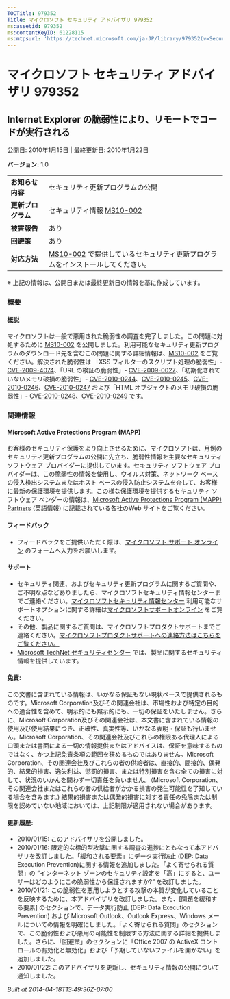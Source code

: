 ```yaml
---
TOCTitle: 979352
Title: マイクロソフト セキュリティ アドバイザリ 979352
ms:assetid: 979352
ms:contentKeyID: 61228115
ms:mtpsurl: 'https://technet.microsoft.com/ja-JP/library/979352(v=Security.10)'
---
```


マイクロソフト セキュリティ アドバイザリ 979352
===============================================

Internet Explorer の脆弱性により、リモートでコードが実行される
--------------------------------------------------------------

公開日: 2010年1月15日 | 最終更新日: 2010年1月22日

**バージョン:** 1.0

|                    |                                                                                                                                          |
|--------------------|------------------------------------------------------------------------------------------------------------------------------------------|
| **お知らせ内容**   | セキュリティ更新プログラムの公開                                                                                                         |
| **更新プログラム** | セキュリティ情報 [MS10-002](http://technet.microsoft.com/security/bulletin/ms10-002)                                                     |
| **被害報告**       | あり                                                                                                                                     |
| **回避策**         | あり                                                                                                                                     |
| **対応方法**       | [MS10-002](http://technet.microsoft.com/security/bulletin/ms10-002) で提供しているセキュリティ更新プログラムをインストールしてください。 |

※ 上記の情報は、公開日または最終更新日の情報を基に作成しています。

### 概要

#### 概説

マイクロソフトは一般で悪用された脆弱性の調査を完了しました。この問題に対処するために [MS10-002](http://technet.microsoft.com/security/bulletin/ms10-002) を公開しました。利用可能なセキュリティ更新プログラムのダウンロード先を含むこの問題に関する詳細情報は、[MS10-002](http://technet.microsoft.com/security/bulletin/ms10-002) をご覧ください。解決された脆弱性は 「XSS フィルターのスクリプト処理の脆弱性」- [CVE-2009-4074](http://cve.mitre.org/cgi-bin/cvename.cgi?name=cve-2009-4074)、「URL の検証の脆弱性」- [CVE-2009-0027](http://cve.mitre.org/cgi-bin/cvename.cgi?name=cve-2009-0027)、「初期化されていないメモリ破損の脆弱性」- [CVE-2010-0244](http://cve.mitre.org/cgi-bin/cvename.cgi?name=cve-2010-0244)、[CVE-2010-0245](http://cve.mitre.org/cgi-bin/cvename.cgi?name=cve-2010-0245)、[CVE-2010-0246](http://cve.mitre.org/cgi-bin/cvename.cgi?name=cve-2010-0246)、[CVE-2010-0247](http://cve.mitre.org/cgi-bin/cvename.cgi?name=cve-2010-0247) および「HTML オブジェクトのメモリ破損の脆弱性」- [CVE-2010-0248](http://cve.mitre.org/cgi-bin/cvename.cgi?name=cve-2010-0248)、[CVE-2010-0249](http://cve.mitre.org/cgi-bin/cvename.cgi?name=cve-2010-0249) です。

### 関連情報

#### Microsoft Active Protections Program (MAPP)

お客様のセキュリティ保護をより向上させるために、マイクロソフトは、月例のセキュリティ更新プログラムの公開に先立ち、脆弱性情報を主要なセキュリティ ソフトウェア プロバイダーに提供しています。セキュリティ ソフトウェア プロバイダーは、この脆弱性の情報を使用し、ウイルス対策、ネットワーク ベースの侵入検出システムまたはホスト ベースの侵入防止システムを介して、お客様に最新の保護環境を提供します。この様な保護環境を提供するセキュリティ ソフトウェア ベンダーの情報は、[Microsoft Active Protections Program (MAPP) Partners](http://www.microsoft.com/security/msrc/mapp/partners.mspx) (英語情報) に記載されている各社のWeb サイトをご覧ください。

#### フィードバック

-   フィードバックをご提供いただく際は、[マイクロソフト サポート オンライン](https://support.microsoft.com/common/survey.aspx?scid=sw;en;1257&showpage=1&ws=technet&sd=tech) のフォームへ入力をお願いします。

#### サポート

-   セキュリティ関連、およびセキュリティ更新プログラムに関するご質問や、ご不明な点などありましたら、マイクロソフトセキュリティ情報センターまでご連絡ください。[マイクロソフトセキュリティ情報センター](http://www.microsoft.com/japan/security/sicinfo.mspx) 利用可能なサポートオプションに関する詳細は[マイクロソフトサポートオンライン](http://support.microsoft.com/) をご覧ください。
-   その他、製品に関するご質問は、マイクロソフトプロダクトサポートまでご連絡ください。[マイクロソフトプロダクトサポートへの連絡方法はこちらをご覧ください。](http://support.microsoft.com/select/?target=assistance)
-   [Microsoft TechNet セキュリティセンター](http://technet.microsoft.com/ja-jp/security/default.aspx) では、製品に関するセキュリティ情報を提供しています。

#### 免責:

この文書に含まれている情報は、いかなる保証もない現状ベースで提供されるものです。Microsoft Corporation及びその関連会社は、市場性および特定の目的への適合性を含めて、明示的にも黙示的にも、一切の保証をいたしません。さらに、Microsoft Corporation及びその関連会社は、本文書に含まれている情報の使用及び使用結果につき、正確性、真実性等、いかなる表明・保証も行いません。Microsoft Corporation、その関連会社及びこれらの権限ある代理人による口頭または書面による一切の情報提供またはアドバイスは、保証を意味するものではなく、かつ上記免責条項の範囲を狭めるものではありません。Microsoft Corporation、その関連会社及びこれらの者の供給者は、直接的、間接的、偶発的、結果的損害、逸失利益、懲罰的損害、または特別損害を含む全ての損害に対して、状況のいかんを問わず一切責任を負いません。（Microsoft Corporation、その関連会社またはこれらの者の供給者がかかる損害の発生可能性を了知している場合を含みます。) 結果的損害または偶発的損害に対する責任の免除または制限を認めていない地域においては、上記制限が適用されない場合があります。

#### 更新履歴:

-   2010/01/15: このアドバイザリを公開しました。
-   2010/01/16: 限定的な標的型攻撃に関する調査の進捗にともなって本アドバザリを改訂しました。「緩和される要素」にデータ実行防止 (DEP: Data Execution Prevention)に関する情報を追加しました。「よく寄せられる質問」の “インターネット ゾーンのセキュリティ設定を「高」にすると、ユーザーはどのようにこの脆弱性から保護されますか?” を改訂しました。
-   2010/01/21: この脆弱性を悪用しようとする攻撃の本質が変化していることを反映するために、本アドバイザリを改訂しました。また、\[問題を緩和する要素\] のセクションで、データ実行防止 (DEP: Data Execution Prevention) および Microsoft Outlook、Outlook Express、Windows メールについての情報を明確にしました。「よく寄せられる質問」のセクションで、この脆弱性および悪用の可能性を制限する方法に関する詳細を提供しました。さらに、「回避策」のセクションに「Office 2007 の ActiveX コントロールの有効化と無効化」および「予期していないファイルを開かない」を追加しました。
-   2010/01/22: このアドバイザリを更新し、セキュリティ情報の公開について通知しました。

*Built at 2014-04-18T13:49:36Z-07:00*
